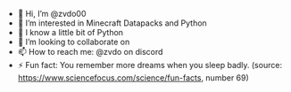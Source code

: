 - 👋 Hi, I’m @zvdo00
- 👀 I’m interested in Minecraft Datapacks and Python
- 🌱 I know a little bit of Python
- 💞️ I’m looking to collaborate on 
- 📫 How to reach me: @zvdo on discord
- ⚡ Fun fact: You remember more dreams when you sleep badly. (source: https://www.sciencefocus.com/science/fun-facts, number 69)

<!---
zvdo00/zvdo00 is a ✨ special ✨ repository because its `README.md` (this file) appears on your GitHub profile.
You can click the Preview link to take a look at your changes.
--->
